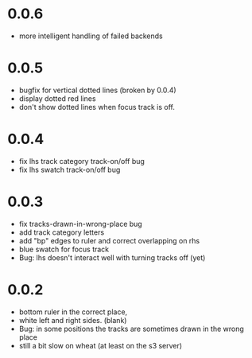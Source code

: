 # 0.0.6
 * more intelligent handling of failed backends

# 0.0.5

 * bugfix for vertical dotted lines (broken by 0.0.4)
 * display dotted red lines
 * don't show dotted lines when focus track is off.

# 0.0.4

* fix lhs track category track-on/off bug
* fix lhs swatch track-on/off bug

# 0.0.3

* fix tracks-drawn-in-wrong-place bug
* add track category letters
* add "bp" edges to ruler and correct overlapping on rhs
* blue swatch for focus track
* Bug: lhs doesn't interact well with turning tracks off (yet)

# 0.0.2

* bottom ruler in the correct place, 
* white left and right sides. (blank)
* Bug: in some positions the tracks are sometimes drawn in the wrong place
* still a bit slow on wheat (at least on the s3 server)
